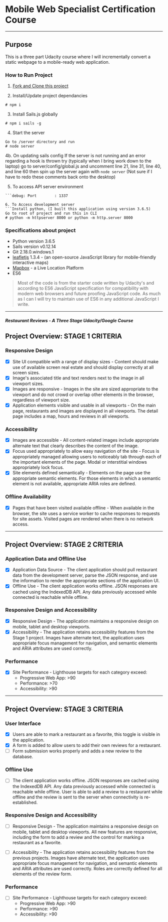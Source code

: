 # Mobile Web Specialist Certification Course
---
## Purpose
This is a three part Udacity course where I will incrementally convert a static webpage to a mobile-ready web application. 

### How to Run Project
1. [Fork and Clone this project](https://github.com/jannaee/mws-restaurant-stage-1.git)

2. Install/Update project dependancies
```Install project dependancies
# npm i
```
3. Install Sails.js globally
```Install sails global if it is not installed already
# npm i sails -g
```
4. Start the server
```Start server
Go to /server directory and run
# node server
```
  4b. On updating sails config
  If the server is not running and an error regarding a hook is thrown try (typically when I bring work down to the laptop)
  go to server/config/global.js and uncomment line 21, line 31, line 40, and line 60
  then spin up the server again with ```node server```
  (Not sure if I have to redo these comments back onto the desktop)

5. To access API server environment
```debug: Environment : development
```debug: Port        : 1337

6. To Access development server
```Install python, (I built this application using version 3.6.5)
Go to root of project and run this in CLI
# python -m httpserver 8000 or python -m http.server 8000
```

### Specifications about project
* Python version 3.6.5
* Sails version v0.12.14
* Git 2.18.0.windows.1
* [leafletjs](https://leafletjs.com/) 1.3.4 - (an open-source JavaScript library for mobile-friendly interactive maps)
* [Mapbox](https://www.mapbox.com/) - a Live Location Platform
* ES6
> Most of the code is from the starter code written by Udacity's and according to ES6 JavaScript specification for compatibility with modern web browsers and future proofing JavaScript code. As much as I can I will try to maintain use of ES6 in any additional JavaScript I write. 
---

#### _Restaurant Reviews - A Three Stage Udacity/Google Course_

## Project Overview: STAGE 1 CRITERIA

### Responsive Design

- [x] Site UI compatible with a range of display sizes - Content should make use of available screen real estate and should display correctly at all screen sizes.
- [x] Image's associated title and text renders next to the image in all viewport sizes.
- [x] Images are responsive - Images in the site are sized appropriate to the viewport and do not crowd or overlap other elements in the browser, regardless of viewport size.
- [x] Application elements visible and usable in all viewports - On the main page, restaurants and images are displayed in all viewports. The detail page includes a map, hours and reviews in all viewports.

### Accessibility

- [x] Images are accessible - All content-related images include appropriate alternate text that clearly describes the content of the image.
- [x] Focus used appropriately to allow easy navigation of the site - Focus is appropriately managed allowing users to noticeably tab through each of the important elements of the page. Modal or interstitial windows appropriately lock focus.
- [x] Site elements defined semantically - Elements on the page use the appropriate semantic elements. For those elements in which a semantic element is not available, appropriate ARIA roles are defined.

### Offline Availability

- [x] Pages that have been visited available offline - When available in the browser, the site uses a service worker to cache responses to requests for site assets. Visited pages are rendered when there is no network access.
---

## Project Overview: STAGE 2 CRITERIA

### Application Data and Offline Use

- [x] Application Data Source - The client application should pull restaurant data from the development server, parse the JSON response, and use the information to render the appropriate sections of the application UI.
- [x] Offline Use - The client application works offline. JSON responses are cached using the IndexedDB API. Any data previously accessed while connected is reachable while offline.

### Responsive Design and Accessibility

- [x] Responsive Design - The application maintains a responsive design on mobile, tablet and desktop viewports.
- [x] Accessibility - The application retains accessibility features from the Stage 1 project. Images have alternate text, the application uses appropriate focus management for navigation, and semantic elements and ARIA attributes are used correctly.

### Performance
- [x]  Site Performance - Lighthouse targets for each category exceed:
    * Progressive Web App: >90
    * Performance: >70
    * Accessibility: >90
---

## Project Overview: STAGE 3 CRITERIA

### User Interface

- [x] Users are able to mark a restaurant as a favorite, this toggle is visible in the application. 
- [x] A form is added to allow users to add their own reviews for a restaurant. 
- [ ] Form submission works properly and adds a new review to the database.

### Offline Use

- [ ] The client application works offline. JSON responses are cached using the IndexedDB API. Any data previously accessed while connected is reachable while offline. User is able to add a review to a restaurant while offline and the review is sent to the server when connectivity is re-established.

### Responsive Design and Accessibility

- [ ] Responsive Design - The application maintains a responsive design on mobile, tablet and desktop viewports. All new features are responsive, including the form to add a review and the control for marking a restaurant as a favorite.

- [ ] Accessibility - The application retains accessibility features from the previous projects. Images have alternate text, the application uses appropriate focus management for navigation, and semantic elements and ARIA attributes are used correctly. Roles are correctly defined for all elements of the review form.

### Performance
- [ ]  Site Performance - Lighthouse targets for each category exceed:
    * Progressive Web App: >90
    * Performance: >90
    * Accessibility: >90
